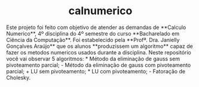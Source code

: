 <h1 align="center"> calnumerico </h1>
Este projeto foi feito com objetivo de atender as demandas de **Calculo Numerico**, 4º disciplina do 4º semestre do curso **Bacharelado em Ciência da Computação**. Foi estabelecido pela **Profª. Dra. Janielly Gonçalves Araújo** que os alunos **produzissem um algoritmo** capaz de fazer os metodos numericos usados durante a disciplina. Neste repositório você vai observar 5 algoritmos: 
* Método da eliminação de gauss sem pivoteamento parcial;
- Método da eliminação de gauss com pivoteamento parcial;
+ LU sem pivoteamento;
* LU com pivoteamento;
- Fatoração de Cholesky.
